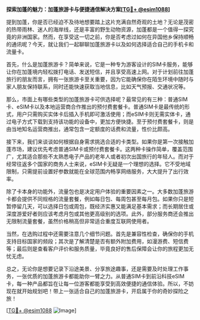**探索加蓬的魅力：加蓬旅游卡与便捷通信解决方案[[TG💪+ @esim1088](https://t.me/s/esim1088)]**

提到加蓬，你是否已经迫不及待地想要踏上这片充满自然奇观的土地？无论是茂密的热带雨林、迷人的海岸线，还是丰富的野生动物资源，加蓬都是一个值得一探究竟的非洲国家。然而，在享受这一切之前，你是否考虑过如何在异国他乡保持顺畅的通讯呢？今天，就让我们一起聊聊加蓬旅游卡以及如何选择适合自己的手机卡和流量卡。

首先，什么是加蓬旅游卡？简单来说，它是一种专为游客设计的SIM卡服务，能够让你在加蓬境内轻松拨打电话、发送短信，并且享受高速上网。对于计划前往加蓬旅行的朋友而言，拥有一张旅游卡至关重要，因为它能确保你在陌生环境中随时与家人朋友保持联系，同时还能快速获取当地信息，比如天气预报、交通状况等。

那么，市面上有哪些类型的加蓬旅游卡可供选择呢？最常见的有三种：普通SIM卡、eSIM卡以及本地运营商合作推出的预付费套餐卡。普通SIM卡是最传统的形式，用户只需购买实体卡后插入手机即可激活使用；而eSIM卡则无需实体卡，通过电子方式下载到支持该功能的设备中，更加方便快捷。至于预付费套餐卡，则是由当地知名运营商推出，通常包含一定额度的话费和流量，性价比颇高。

接下来，我们来谈谈如何根据自身需求挑选合适的卡类型。如果你是第一次接触加蓬市场，建议优先考虑普通SIM卡或预付费套餐卡。这两种卡操作简单，覆盖范围广，尤其适合那些不太熟悉电子产品的老年人或者初次出国旅行的年轻人。而对于经常往返多个国家的商务人士来说，eSIM卡无疑是一个理想的选择。它不受地域限制，只需提前设置好参数就能在全球范围内畅享网络服务，大大提升了出行效率。

除了卡本身的功能外，流量包也是决定用户体验的重要因素之一。大多数加蓬旅游卡都会提供不同规格的流量套餐，例如每日包、每周包甚至每月包。如果你只是短暂停留几天，可以选择日包或周包，既经济实惠又能满足基本需求；而长期居住或深度游爱好者则应该考虑月包或其他更高级别的选项。此外，部分服务商还会推出无限制流量套餐，虽然价格稍高但非常适合重度互联网使用者。

当然，在选购过程中还需要注意几个细节问题。首先是兼容性检查，确保你的手机支持目标国家的频段；其次是了解清楚是否有额外附加费用，如漫游费、短信费等；最后则是查看客户评价和服务质量，毕竟良好的售后保障会让你的旅程更加无忧无虑。

总之，无论你是想要记录下沿途美景、分享旅途趣事，还是需要及时处理工作事务，一张优质的加蓬旅游卡都能助你一臂之力。从普通SIM卡到前沿科技eSIM卡，每一种产品都旨在让每一位游客都能享受到高效便捷的通信体验。所以，不妨现在就开始规划吧！带上一张适合自己的加蓬旅游卡，开启属于你的奇妙探险之旅！

[[TG💪+ @esim1088](https://t.me/s/esim1088) ![Image](https://i.postimg.cc/4NQfJmqS/Snipaste-2025-05-13-00-14-12.png)]